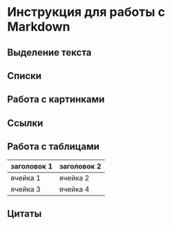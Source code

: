 # Инструкция для работы с Markdown

## Выделение текста

## Списки

## Работа с картинками

## Ссылки

## Работа с таблицами
| заголовок 1 | заголовок 2 |
| ----------- | ----------- |
| ячейка 1    | ячейка 2    |
| ячейка 3    | ячейка 4    |
## Цитаты